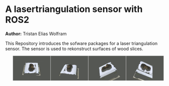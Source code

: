 <style>
.navbar__menu {
  display: flex;
  align-items: center;
  list-style: none;
}

.navbar__item {
  height: 80px;
}

.navbar__links {
  color: #fff;
  display: flex;
  align-items: center;
  justify-content: center;
  width: 125px;
  text-decoration: none;
  height: 100%;
  transition: all 0.3s ease;
}
</style>


# A lasertriangulation  sensor with ROS2

**Author:** Tristan Elias Wolfram

This Repository introduces the sofware packages for a laser triangulation sensor. The sensor is used to rekonstruct surfaces of wood slices.  

<link rel="stylesheet" href="style.css" />
<ul class="navbar__menu">
	<li class="navbar__item">
	<img class="navbar__links" src="doc_imgs/scan_img_0.png" alt="scan0" width="80"/>
	</li>
	<li class="navbar__item">
	<img class="navbar__links" src="doc_imgs/scan_img_1.png" alt="scan1" width="80"/>
	</li>
	<li class="navbar__item">
	<img class="navbar__links" src="doc_imgs/scan_img_2.png" alt="scan2" width="80"/>
	</li>
	<li class="navbar__btn">
	<img class="navbar__links" src="doc_imgs/scan_img_3.png" alt="scan3" width="80"/>
	</li>
</ul>

